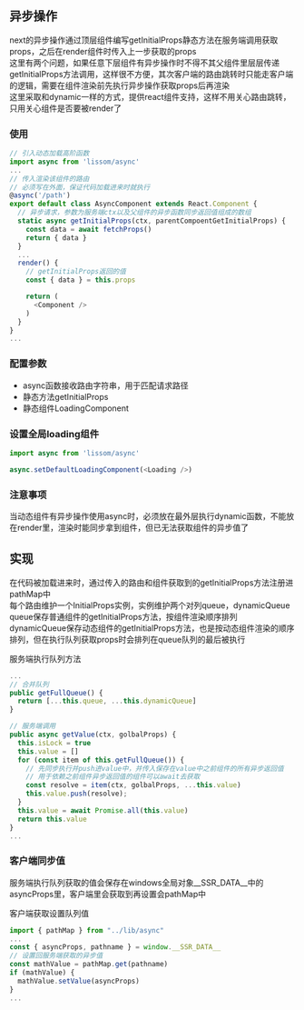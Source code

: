 ## 异步操作
next的异步操作通过顶层组件编写getInitialProps静态方法在服务端调用获取props，之后在render组件时传入上一步获取的props  
这里有两个问题，如果任意下层组件有异步操作时不得不其父组件里层层传递getInitialProps方法调用，这样很不方便，其次客户端的路由跳转时只能走客户端的逻辑，需要在组件渲染前先执行异步操作获取props后再渲染  
这里采取和dynamic一样的方式，提供react组件支持，这样不用关心路由跳转，只用关心组件是否要被render了  

### 使用
```javascript
// 引入动态加载高阶函数
import async from 'lissom/async'
...
// 传入渲染该组件的路由
// 必须写在外面，保证代码加载进来时就执行
@async('/path')
export default class AsyncComponent extends React.Component {
  // 异步请求，参数为服务端ctx以及父组件的异步函数同步返回值组成的数组
  static async getInitialProps(ctx, parentCompoentGetInitialProps) {
    const data = await fetchProps()
    return { data }
  }
  ...
  render() {
    // getInitialProps返回的值
    const { data } = this.props

    return (
      <Component />
    )
  }
}
...
```

### 配置参数
- async函数接收路由字符串，用于匹配请求路径
- 静态方法getInitialProps
- 静态组件LoadingComponent

### 设置全局loading组件
```javascript
import async from 'lissom/async'

async.setDefaultLoadingComponent(<Loading />)
```

### 注意事项
当动态组件有异步操作使用async时，必须放在最外层执行dynamic函数，不能放在render里，渲染时能同步拿到组件，但已无法获取组件的异步值了

## 实现
在代码被加载进来时，通过传入的路由和组件获取到的getInitialProps方法注册进pathMap中  
每个路由维护一个InitialProps实例，实例维护两个对列queue，dynamicQueue  
queue保存普通组件的getInitialProps方法，按组件渲染顺序排列  
dynamicQueue保存动态组件的getInitialProps方法，也是按动态组件渲染的顺序排列，但在执行队列获取props时会排列在queue队列的最后被执行  

服务端执行队列方法
```javascript
...
// 合并队列
public getFullQueue() {
  return [...this.queue, ...this.dynamicQueue]
}

// 服务端调用
public async getValue(ctx, golbalProps) {
  this.isLock = true
  this.value = []
  for (const item of this.getFullQueue()) {
    // 先同步执行并push进value中，并传入保存在value中之前组件的所有异步返回值
    // 用于依赖之前组件异步返回值的组件可以await去获取
    const resolve = item(ctx, golbalProps, ...this.value)
    this.value.push(resolve);
  }
  this.value = await Promise.all(this.value)
  return this.value
}
...
```

### 客户端同步值
服务端执行队列获取的值会保存在windows全局对象__SSR_DATA__中的asyncProps里，客户端里会获取到再设置会pathMap中

客户端获取设置队列值
```javascript
import { pathMap } from "../lib/async"
...
const { asyncProps, pathname } = window.__SSR_DATA__
// 设置回服务端获取的异步值
const mathValue = pathMap.get(pathname)
if (mathValue) {
  mathValue.setValue(asyncProps)
}
...
```